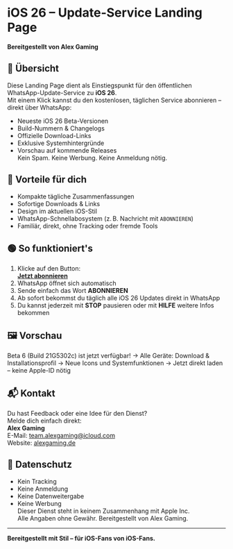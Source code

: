 # iOS 26 – Update-Service Landing Page  
**Bereitgestellt von Alex Gaming**

## 📌 Übersicht  
Diese Landing Page dient als Einstiegspunkt für den öffentlichen WhatsApp-Update-Service zu **iOS 26**.  
Mit einem Klick kannst du den kostenlosen, täglichen Service abonnieren – direkt über WhatsApp:  
- Neueste iOS 26 Beta-Versionen  
- Build-Nummern & Changelogs  
- Offizielle Download-Links  
- Exklusive Systemhintergründe  
- Vorschau auf kommende Releases  
Kein Spam. Keine Werbung. Keine Anmeldung nötig.

## 🎯 Vorteile für dich  
- Kompakte tägliche Zusammenfassungen  
- Sofortige Downloads & Links  
- Design im aktuellen iOS-Stil  
- WhatsApp-Schnellabosystem (z. B. Nachricht mit `ABONNIEREN`)  
- Familiär, direkt, ohne Tracking oder fremde Tools

## 🟢 So funktioniert's  
1. Klicke auf den Button:  
   **[Jetzt abonnieren](https://wa.me/49XXXXXXXXXXX?text=ABONNIEREN)**  
2. WhatsApp öffnet sich automatisch  
3. Sende einfach das Wort **ABONNIEREN**  
4. Ab sofort bekommst du täglich alle iOS 26 Updates direkt in WhatsApp  
5. Du kannst jederzeit mit **STOP** pausieren oder mit **HILFE** weitere Infos bekommen

## 🖼️ Vorschau
Beta 6 (Build 21G5302c) ist jetzt verfügbar!
→ Alle Geräte: Download & Installationsprofil
→ Neue Icons und Systemfunktionen
→ Jetzt direkt laden – keine Apple-ID nötig
## 📬 Kontakt  
Du hast Feedback oder eine Idee für den Dienst?  
Melde dich einfach direkt:  
**Alex Gaming**  
E-Mail: team.alexgaming@icloud.com  
Website: [alexgaming.de](https://alexgaming.de)

## 🔐 Datenschutz  
- Kein Tracking  
- Keine Anmeldung  
- Keine Datenweitergabe  
- Keine Werbung  
Dieser Dienst steht in keinem Zusammenhang mit Apple Inc.  
Alle Angaben ohne Gewähr. Bereitgestellt von Alex Gaming.

---

**Bereitgestellt mit Stil – für iOS-Fans von iOS-Fans.**